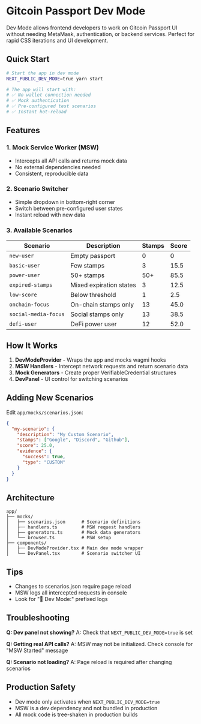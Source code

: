 # Gitcoin Passport Dev Mode

Dev Mode allows frontend developers to work on Gitcoin Passport UI without needing MetaMask, authentication, or backend services. Perfect for rapid CSS iterations and UI development.

## Quick Start

```bash
# Start the app in dev mode
NEXT_PUBLIC_DEV_MODE=true yarn start

# The app will start with:
# ✅ No wallet connection needed
# ✅ Mock authentication
# ✅ Pre-configured test scenarios
# ✅ Instant hot-reload
```

## Features

### 1. **Mock Service Worker (MSW)**
- Intercepts all API calls and returns mock data
- No external dependencies needed
- Consistent, reproducible data

### 2. **Scenario Switcher**
- Simple dropdown in bottom-right corner
- Switch between pre-configured user states
- Instant reload with new data

### 3. **Available Scenarios**

| Scenario | Description | Stamps | Score |
|----------|-------------|--------|-------|
| `new-user` | Empty passport | 0 | 0 |
| `basic-user` | Few stamps | 3 | 15.5 |
| `power-user` | 50+ stamps | 50+ | 85.5 |
| `expired-stamps` | Mixed expiration states | 3 | 12.5 |
| `low-score` | Below threshold | 1 | 2.5 |
| `onchain-focus` | On-chain stamps only | 13 | 45.0 |
| `social-media-focus` | Social stamps only | 13 | 38.5 |
| `defi-user` | DeFi power user | 12 | 52.0 |

## How It Works

1. **DevModeProvider** - Wraps the app and mocks wagmi hooks
2. **MSW Handlers** - Intercept network requests and return scenario data
3. **Mock Generators** - Create proper VerifiableCredential structures
4. **DevPanel** - UI control for switching scenarios

## Adding New Scenarios

Edit `app/mocks/scenarios.json`:

```json
{
  "my-scenario": {
    "description": "My Custom Scenario",
    "stamps": ["Google", "Discord", "Github"],
    "score": 25.0,
    "evidence": {
      "success": true,
      "type": "CUSTOM"
    }
  }
}
```

## Architecture

```
app/
├── mocks/
│   ├── scenarios.json      # Scenario definitions
│   ├── handlers.ts         # MSW request handlers
│   ├── generators.ts       # Mock data generators
│   └── browser.ts          # MSW setup
├── components/
│   ├── DevModeProvider.tsx # Main dev mode wrapper
│   └── DevPanel.tsx        # Scenario switcher UI
```

## Tips

- Changes to scenarios.json require page reload
- MSW logs all intercepted requests in console
- Look for "🔧 Dev Mode:" prefixed logs

## Troubleshooting

**Q: Dev panel not showing?**
A: Check that `NEXT_PUBLIC_DEV_MODE=true` is set

**Q: Getting real API calls?**
A: MSW may not be initialized. Check console for "MSW Started" message

**Q: Scenario not loading?**
A: Page reload is required after changing scenarios

## Production Safety

- Dev mode only activates when `NEXT_PUBLIC_DEV_MODE=true`
- MSW is a dev dependency and not bundled in production
- All mock code is tree-shaken in production builds
